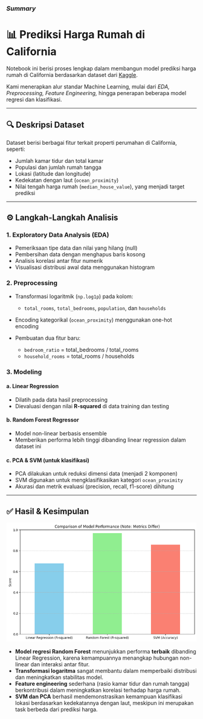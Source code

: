 ### _Summary_
# 📊 Prediksi Harga Rumah di California

Notebook ini berisi proses lengkap dalam membangun model prediksi harga rumah di California 
berdasarkan dataset dari [Kaggle](https://www.kaggle.com/datasets/camnugent/california-housing-prices). 

Kami menerapkan alur standar Machine Learning, mulai dari _EDA, Preprocessing, Feature Engineering,_ hingga penerapan beberapa model regresi dan klasifikasi.

---

## 🔍 Deskripsi Dataset

Dataset berisi berbagai fitur terkait properti perumahan di California, seperti:

* Jumlah kamar tidur dan total kamar
* Populasi dan jumlah rumah tangga
* Lokasi (latitude dan longitude)
* Kedekatan dengan laut (`ocean_proximity`)
* Nilai tengah harga rumah (`median_house_value`), yang menjadi target prediksi

---

## ⚙️ Langkah-Langkah Analisis

### 1. **Exploratory Data Analysis (EDA)**

* Pemeriksaan tipe data dan nilai yang hilang (null)
* Pembersihan data dengan menghapus baris kosong
* Analisis korelasi antar fitur numerik
* Visualisasi distribusi awal data menggunakan histogram

### 2. **Preprocessing**

* Transformasi logaritmik (`np.log1p`) pada kolom:

  * `total_rooms`, `total_bedrooms`, `population`, dan `households`
* Encoding kategorikal (`ocean_proximity`) menggunakan one-hot encoding
* Pembuatan dua fitur baru:

  * `bedroom_ratio` = total\_bedrooms / total\_rooms
  * `household_rooms` = total\_rooms / households

### 3. **Modeling**

#### a. Linear Regression

* Dilatih pada data hasil preprocessing
* Dievaluasi dengan nilai **R-squared** di data training dan testing

#### b. Random Forest Regressor

* Model non-linear berbasis ensemble
* Memberikan performa lebih tinggi dibanding linear regression dalam dataset ini

#### c. PCA & SVM (untuk klasifikasi)

* PCA dilakukan untuk reduksi dimensi data (menjadi 2 komponen)
* SVM digunakan untuk mengklasifikasikan kategori `ocean_proximity`
* Akurasi dan metrik evaluasi (precision, recall, f1-score) dihitung

---

## ✅ Hasil & Kesimpulan

![alt text](images/download.png)

* **Model regresi Random Forest** menunjukkan performa **terbaik** dibanding Linear Regression, karena kemampuannya menangkap hubungan non-linear dan interaksi antar fitur.
* **Transformasi logaritma** sangat membantu dalam memperbaiki distribusi dan meningkatkan stabilitas model.
* **Feature engineering** sederhana (rasio kamar tidur dan rumah tangga) berkontribusi dalam meningkatkan korelasi terhadap harga rumah.
* **SVM dan PCA** berhasil mendemonstrasikan kemampuan klasifikasi lokasi berdasarkan kedekatannya dengan laut, meskipun ini merupakan task berbeda dari prediksi harga.
